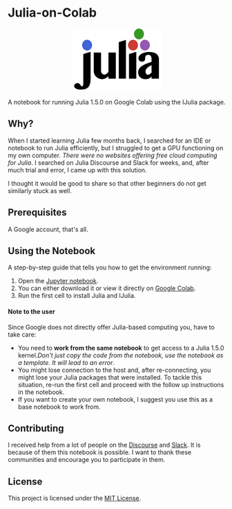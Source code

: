 # Julia-on-Colab

<a name="logo"/>
<div align="center">
<a href="https://julialang.org/" target="_blank">
<img src="misc/logo.svg" alt="Julia Logo" width="210" height="142"></img>
</a>
</div>
<br/>A notebook for running Julia 1.5.0 on Google Colab using the IJulia package.

## Why?

When I started learning Julia few months back, I searched for an IDE or notebook to run Julia efficiently, but I struggled to get a GPU functioning on my own computer. *There were no websites offering free cloud computing for Julia*. I searched on Julia Discourse and Slack for weeks, and, after much trial and error, I came up with this solution.

I thought it would be good to share so that other beginners do not get similarly stuck as well.

## Prerequisites

A Google account, that's all.

## Using the Notebook

A step-by-step guide that tells you how to get the environment running:
1. Open the [Jupyter notebook](https://github.com/Dsantra92/Julia-on-Collab/blob/master/julia_on_collab.ipynb).
2. You can either download it or view it directly on [Google Colab](https://colab.research.google.com/github/Dsantra92/Julia-on-Colab/blob/master/julia_on_collab.ipynb).
3. Run the first cell to install Julia and IJulia.

#### Note to the user

Since Google does not directly offer Julia-based computing you, have to take care:

- You need to **work from the same notebook** to get access to a Julia 1.5.0 kernel._Don't just copy the code from the notebook, use the notebook as a template. It will lead to an error_.
- You might lose connection to the host and, after re-connecting, you might lose your Julia packages that were installed. To tackle this situation, re-run the first cell and proceed with the follow up instructions in the notebook.
- If you want to create your own notebook, I suggest you use this as a base notebook to work from.

## Contributing
I received help from a lot of people on the [Discourse](https://discourse.julialang.org/) and [Slack](https://slackinvite.julialang.org/). It is because of them this notebook is possible. I want to thank these communities and encourage you to participate in them.


## License

This project is licensed under the [MIT License](LICENSE.md).
